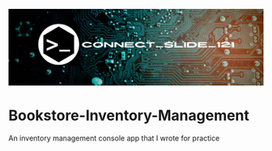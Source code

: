 ![alt text](https://github.com/Connectslide121/Bookstore-Inventory-Management/blob/master/Connect_banner_github.png)

# Bookstore-Inventory-Management
An inventory management console app that I wrote for practice
